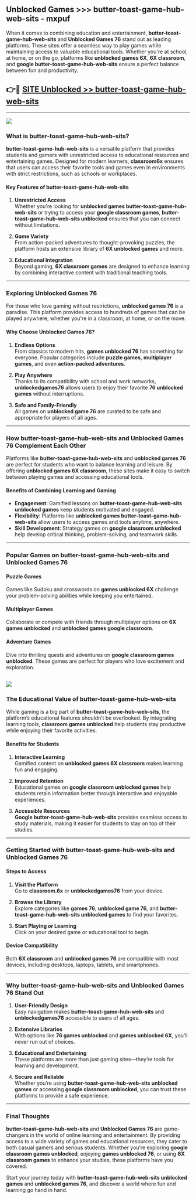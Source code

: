 ## Unblocked Games >>> butter-toast-game-hub-web-sits - mxpuf 

When it comes to combining education and entertainment, **butter-toast-game-hub-web-sits** and **Unblocked Games 76** stand out as leading platforms. These sites offer a seamless way to play games while maintaining access to valuable educational tools. Whether you're at school, at home, or on the go, platforms like **unblocked games 6X**, **6X classroom**, and **google butter-toast-game-hub-web-sits** ensure a perfect balance between fun and productivity.
## 👉🔴 [SITE Unblocked >> butter-toast-game-hub-web-sits](https://unblockedgames.edu.pl?title=butter-toast-game-hub-web-sits&ref=22JU)
---
<a href="https://unblockedgames.edu.pl?title=butter-toast-game-hub-web-sits&ref=22JU/"><img src="https://github.com/user-attachments/assets/438f12ca-57a4-47a3-8ead-c64da593a1e5"/></a>
### What is butter-toast-game-hub-web-sits?  

**butter-toast-game-hub-web-sits** is a versatile platform that provides students and gamers with unrestricted access to educational resources and entertaining games. Designed for modern learners, **classroom6x** ensures that users can access their favorite tools and games even in environments with strict restrictions, such as schools or workplaces.  

#### Key Features of butter-toast-game-hub-web-sits  

1. **Unrestricted Access**  
   Whether you're looking for **unblocked games butter-toast-game-hub-web-sits** or trying to access your **google classroom games**, **butter-toast-game-hub-web-sits unblocked** ensures that you can connect without limitations.  

2. **Game Variety**  
   From action-packed adventures to thought-provoking puzzles, the platform hosts an extensive library of **6X unblocked games** and more.  

3. **Educational Integration**  
   Beyond gaming, **6X classroom games** are designed to enhance learning by combining interactive content with traditional teaching tools.  



---

### Exploring Unblocked Games 76  

For those who love gaming without restrictions, **unblocked games 76** is a paradise. This platform provides access to hundreds of games that can be played anywhere, whether you're in a classroom, at home, or on the move.  

#### Why Choose Unblocked Games 76?  

1. **Endless Options**  
   From classics to modern hits, **games unblocked 76** has something for everyone. Popular categories include **puzzle games**, **multiplayer games**, and even **action-packed adventures**.  

2. **Play Anywhere**  
   Thanks to its compatibility with school and work networks, **unblockedgames76** allows users to enjoy their favorite **76 unblocked games** without interruptions.  

3. **Safe and Family-Friendly**  
   All games on **unblocked game 76** are curated to be safe and appropriate for players of all ages.  

---

### How butter-toast-game-hub-web-sits and Unblocked Games 76 Complement Each Other  

Platforms like **butter-toast-game-hub-web-sits** and **unblocked games 76** are perfect for students who want to balance learning and leisure. By offering **unblocked games 6X classroom**, these sites make it easy to switch between playing games and accessing educational tools.  

#### Benefits of Combining Learning and Gaming  

- **Engagement**: Gamified lessons on **butter-toast-game-hub-web-sits unblocked games** keep students motivated and engaged.  
- **Flexibility**: Platforms like **unblocked games butter-toast-game-hub-web-sits** allow users to access games and tools anytime, anywhere.  
- **Skill Development**: Strategy games on **google classroom unblocked** help develop critical thinking, problem-solving, and teamwork skills.  

---

### Popular Games on butter-toast-game-hub-web-sits and Unblocked Games 76  

#### Puzzle Games  

Games like Sudoku and crosswords on **games unblocked 6X** challenge your problem-solving abilities while keeping you entertained.  

#### Multiplayer Games  

Collaborate or compete with friends through multiplayer options on **6X games unblocked** and **unblocked games google classroom**.  

#### Adventure Games  

Dive into thrilling quests and adventures on **google classroom games unblocked**. These games are perfect for players who love excitement and exploration.  

<a href="http://download.freeplayer.one?title=butter-toast-game-hub-web-sits&ref=23D/"><img src="https://github.com/user-attachments/assets/fe0c3e91-c8e1-489c-acf0-e2f614c12fb8"/></a>
---

### The Educational Value of butter-toast-game-hub-web-sits  

While gaming is a big part of **butter-toast-game-hub-web-sits**, the platform’s educational features shouldn’t be overlooked. By integrating learning tools, **classroom games unblocked** help students stay productive while enjoying their favorite activities.  

#### Benefits for Students  

1. **Interactive Learning**  
   Gamified content on **unblocked games 6X classroom** makes learning fun and engaging.  

2. **Improved Retention**  
   Educational games on **google classroom unblocked games** help students retain information better through interactive and enjoyable experiences.  

3. **Accessible Resources**  
   **Google butter-toast-game-hub-web-sits** provides seamless access to study materials, making it easier for students to stay on top of their studies.  

---

### Getting Started with butter-toast-game-hub-web-sits and Unblocked Games 76  

#### Steps to Access  

1. **Visit the Platform**  
   Go to **classroom.6x** or **unblockedgames76** from your device.  

2. **Browse the Library**  
   Explore categories like **games 76**, **unblocked game 76**, and **butter-toast-game-hub-web-sits unblocked games** to find your favorites.  

3. **Start Playing or Learning**  
   Click on your desired game or educational tool to begin.  

#### Device Compatibility  

Both **6X classroom** and **unblocked games 76** are compatible with most devices, including desktops, laptops, tablets, and smartphones.  

---

### Why butter-toast-game-hub-web-sits and Unblocked Games 76 Stand Out  

1. **User-Friendly Design**  
   Easy navigation makes **butter-toast-game-hub-web-sits** and **unblockedgames76** accessible to users of all ages.  

2. **Extensive Libraries**  
   With options like **76 games unblocked** and **games unblocked 6X**, you’ll never run out of choices.  

3. **Educational and Entertaining**  
   These platforms are more than just gaming sites—they’re tools for learning and development.  

4. **Secure and Reliable**  
   Whether you’re using **butter-toast-game-hub-web-sits unblocked games** or accessing **google classroom unblocked**, you can trust these platforms to provide a safe experience.  

---

### Final Thoughts  

**butter-toast-game-hub-web-sits** and **Unblocked Games 76** are game-changers in the world of online learning and entertainment. By providing access to a wide variety of games and educational resources, they cater to both casual gamers and serious students. Whether you’re exploring **google classroom games unblocked**, enjoying **games unblocked 76**, or using **6X classroom games** to enhance your studies, these platforms have you covered.  

Start your journey today with **butter-toast-game-hub-web-sits unblocked games** and **unblocked games 76**, and discover a world where fun and learning go hand in hand.  